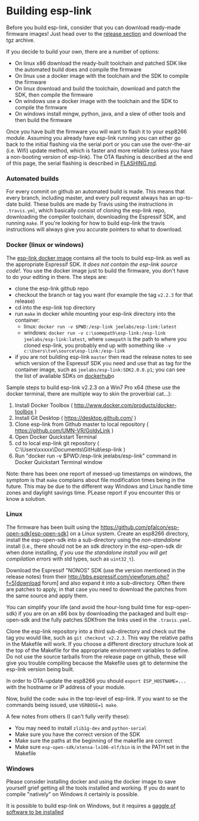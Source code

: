 Building esp-link
=================

Before you build esp-link, consider that you can download ready-made firmware images!
Just head over to the [release section](https://github.com/UMN-VR/GoldyLink/releases)
and download the tgz archive.

If you decide to build your own, there are a number of options:
- On linux x86 download the ready-built toolchain and patched SDK like the automated build does
  and compile the firmware
- On linux use a docker image with the toolchain and the SDK to compile the firmware
- On linux download and build the toolchain, download and patch the SDK, then compile the firmware
- On windows use a docker image with the toolchain and the SDK to compile the firmware
- On windows install mingw, python, java, and a slew of other tools and then build the
  firmware

Once you have built the firmware you will want to flash it to your esp8266 module.
Assuming you already have esp-link running you can either go back to the initial flashing
via the serial port or you can use the over-the-air (i.e. Wifi) update method, which is faster
and more reliable (unless you have a non-booting version of esp-link).
The OTA flashing is described at the end of this page,
the serial flashing is described in [FLASHING.md](FLASHING.md).

### Automated builds

For every commit on github an automated build is made. This means that every branch, including
master, and every pull request always has an up-to-date build. These builds are made by Travis
using the instructions in `.travis.yml`, which basically consist of cloning the esp-link repo,
downloading the compiler toolchain, downloading the Espressif SDK, and running `make`.
If you're looking for how to build esp-link the travis instructions will always give you
accurate pointers to what to download.

### Docker (linux or windows)

The [esp-link docker image](https://hub.docker.com/r/jeelabs/esp-link/) contains all the
tools to build esp-link as well as the appropriate Espressif SDK. *It does not contain the
esp-link source code!*. You use the docker image just to build the firmware, you don't have
to do your editing in there. The steps are:
- clone the esp-link github repo
- checkout the branch or tag you want (for example the tag `v2.2.3` for that release)
- cd into the esp-link top directory
- run `make` in docker while mounting your esp-link directory into the container:
  - linux: `docker run -v $PWD:/esp-link jeelabs/esp-link:latest`
  - windows: `docker run -v c:\somepath\esp-link:/esp-link jeelabs/esp-link:latest`,
    where `somepath` is the path to where you cloned esp-link, you probably end up with
    something like `-v c:\Users\tve\source\esp-link:/esp-link`
- if you are not building esp-link `master` then read the release notes to see which version of
  the Espressif SDK you need and use that as tag for the container image, such as
  `jeelabs/esp-link:SDK2.0.0.p1`; you can see the list of available SDKs on
  [dockerhub](https://hub.docker.com/r/jeelabs/esp-link/tags/)o

Sample steps to build esp-link v2.2.3 on a Win7 Pro x64 (these use the docker terminal, there
are multiple way to skin the proverbial cat...):
1) Install Docker Toolbox ( http://www.docker.com/products/docker-toolbox )
2) Install Git Desktop ( https://desktop.github.com/ )
3) Clone esp-link from Github master to local repository ( https://github.com/UMN-VR/GoldyLink )
4) Open Docker Quickstart Terminal
5) cd to local esp-link git repository ( C:\Users\xxxxx\Documents\GitHub\esp-link )
6) Run "docker run -v $PWD:/esp-link jeelabs/esp-link" command in Docker Quickstart Terminal window

Note: there has been one report of messed-up timestamps on windows, the symptom is that `make`
complains about file modification times being in the future. This may be due to the different
way Windows and Linux handle time zones and daylight savings time. PLease report if you
encounter this or know a solution.

### Linux

The firmware has been built using the https://github.com/pfalcon/esp-open-sdk[esp-open-sdk]
on a Linux system. Create an esp8266 directory, install the esp-open-sdk into a sub-directory
using the *non-standalone* install (i.e., there should not be an sdk directory in the esp-open-sdk
dir when done installing, *if you use the standalone install you will get compilation errors*
with std types, such as `uint32_t`).

Download the Espressif "NONOS" SDK (use the version mentioned in the release notes) from their
http://bbs.espressif.com/viewforum.php?f=5[download forum] and also expand it into a
sub-directory. Often there are patches to apply, in that case you need to download the patches
from the same source and apply them.

You can simplify your life (and avoid the hour-long build time for esp-open-sdk) if you are
on an x86 box by downloading the packaged and built esp-open-sdk and the fully patches SDKfrom the
links used in the `.travis.yaml`.

Clone the esp-link repository into a third sub-directory and check out the tag you would like,
such as `git checkout v2.2.3`.
This way the relative paths in the Makefile will work.
If you choose a different directory structure look at the top of the Makefile for the
appropriate environment variables to define.
Do not use the source tarballs from the release page on github,
these will give you trouble compiling because the Makefile uses git to determine the esp-link
version being built.

In order to OTA-update the esp8266 you should `export ESP_HOSTNAME=...` with the hostname or
IP address of your module.

Now, build the code: `make` in the top-level of esp-link. If you want to se the commands being
issued, use `VERBOSE=1 make`.

A few notes from others (I can't fully verify these):

- You may need to install `zlib1g-dev` and `python-serial`
- Make sure you have the correct version of the SDK
- Make sure the paths at the beginning of the makefile are correct
- Make sure `esp-open-sdk/xtensa-lx106-elf/bin` is in the PATH set in the Makefile

### Windows

Please consider installing docker and using the docker image to save yourself grief getting all
the tools installed and working.
If you do want to compile "natively" on Windows it certainly is possible.

It is possible to build esp-link on Windows, but it requires a 
[gaggle of software to be installed](WINDOWS.md)
